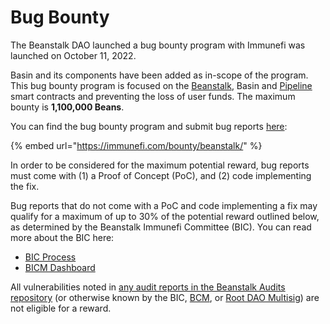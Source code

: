 # Bug Bounty

The Beanstalk DAO launched a bug bounty program with Immunefi was launched on October 11, 2022.

Basin and its components have been added as in-scope of the program. This bug bounty program is focused on the [Beanstalk](https://bean.money/), Basin and [Pipeline](https://evmpipeline.org/) smart contracts and preventing the loss of user funds. The maximum bounty is **1,100,000 Beans**.

You can find the bug bounty program and submit bug reports [here](https://immunefi.com/bounty/beanstalk):

{% embed url="https://immunefi.com/bounty/beanstalk/" %}

In order to be considered for the maximum potential reward, bug reports must come with (1) a Proof of Concept (PoC), and (2) code implementing the fix.

Bug reports that do not come with a PoC and code implementing a fix may qualify for a maximum of up to 30% of the potential reward outlined below, as determined by the Beanstalk Immunefi Committee (BIC). You can read more about the BIC here:

* [BIC Process](https://docs.bean.money/almanac/governance/beanstalk/bic-process)
* [BICM Dashboard](https://docs.bean.money/almanac/governance/beanstalk/bicm-dashboard)

All vulnerabilities noted in [any audit reports in the Beanstalk Audits repository](https://github.com/BeanstalkFarms/Beanstalk-Audits) (or otherwise known by the BIC, [BCM](https://docs.bean.money/almanac/governance/beanstalk/bcm-dashboard), or [Root DAO Multisig](https://docs.roottoken.org/governance/root-token/rdm-dashboard)) are not eligible for a reward.
